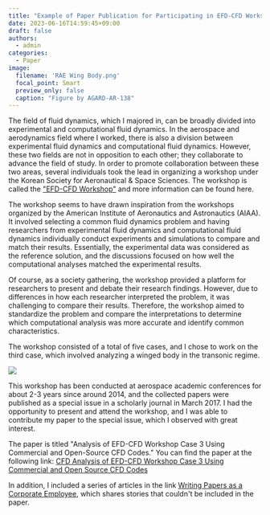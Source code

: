 ```yaml
---
title: "Example of Paper Publication for Participating in EFD-CFD Workshop"
date: 2023-06-16T14:59:45+09:00
draft: false
authors:
  - admin
categories:
  - Paper
image:
  filename: 'RAE Wing Body.png'
  focal_point: Smart
  preview_only: false
  caption: "Figure by AGARD-AR-138"
---
```


The field of fluid dynamics, which I majored in, can be broadly divided into experimental and computational fluid dynamics. In the aerospace and aerodynamics field where I worked, there is also a division between experimental fluid dynamics and computational fluid dynamics. However, these two fields are not in opposition to each other; they collaborate to advance the field of study. In order to promote collaboration between these two areas, several individuals took the lead in organizing a workshop under the Korean Society for Aeronautical & Space Sciences. The workshop is called the ["EFD-CFD Workshop"](https://efd-cfd.gitbook.io/efd-cfd-workshop/) and more information can be found here.

The workshop seems to have drawn inspiration from the workshops organized by the American Institute of Aeronautics and Astronautics (AIAA). It involved selecting a common fluid dynamics problem and having researchers from experimental fluid dynamics and computational fluid dynamics individually conduct experiments and simulations to compare and match their results. Essentially, the experimental data was considered as the reference solution, and the discussions focused on how well the computational analyses matched the experimental results.

Of course, as a society gathering, the workshop provided a platform for researchers to present and debate their research findings. However, due to differences in how each researcher interpreted the problem, it was challenging to compare their results. Therefore, the workshop aimed to standardize the problem and compare the interpretations to determine which computational analysis was more accurate and identify common characteristics.

The workshop consisted of a total of five cases, and I chose to work on the third case, which involved analyzing a winged body in the transonic regime.

![](RAE_Wing_Body.png)

This workshop has been conducted at aerospace academic conferences for about 2-3 years since around 2014, and the collected papers were published as a special issue in a scholarly journal in March 2017. I had the opportunity to present and attend the workshop, and I was able to contribute my paper to the special issue, which I observed with great interest.

The paper is titled "Analysis of EFD-CFD Workshop Case 3 Using Commercial and Open-Source CFD Codes." You can find the paper at the following link: [CFD Analysis of EFD-CFD Workshop Case 3 Using Commercial and Open Source CFD Codes](/en/publication/jong-rok-kim-2017-cfd-analysis-efdcfd)

In addition, I included a series of articles in the link [Writing Papers as a Corporate Employee](/en/post/mypaper_review1/), which shares stories that couldn't be included in the paper.

